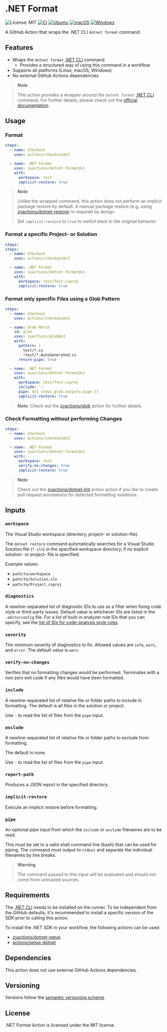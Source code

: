 # .NET Format

![License: MIT][shield-license-mit]
[![CI][shield-ci]][workflow-ci]
[![Ubuntu][shield-platform-ubuntu]][job-runs-on]
[![macOS][shield-platform-macos]][job-runs-on]
[![Windows][shield-platform-windows]][job-runs-on]

A GitHub Action that wraps the .NET CLI `dotnet format` command. 

## Features

- Wraps the `dotnet format` [.NET CLI][dotnet-sdk] command
  - Provides a structured way of using this command in a workflow
- Supports all platforms (Linux, macOS, Windows)
- No external GitHub Actions dependencies

> **Note**
>
> This action provides a wrapper around the `dotnet format` [.NET CLI][dotnet-sdk] command. 
> For further details, please check out the [official documentation][dotnet-format].

## Usage

### Format

```yaml
steps:
  - name: Checkout
    uses: actions/checkout@v3

  - name: .NET Format
    uses: zyactions/dotnet-format@v1
    with:
      workspace: test
      implicit-restore: true
```

> **Note**
>
> Unlike the wrapped command, this action does not perform an implicit package restore by default. A manual package restore (e.g. using [zyactions/dotnet-restore][zyactions-dotnet-restore]) is required by design.
>
> Set `implicit-restore` to `true` to switch back to the original behavior.

### Format a specific Project- or Solution

```yaml
steps:
steps:
  - name: Checkout
    uses: actions/checkout@v3

  - name: .NET Format
    uses: zyactions/dotnet-format@v1
    with:
      workspace: test/Test.csproj
      implicit-restore: true
```

### Format only specific Files using a Glob Pattern

```yaml
steps:
  - name: Checkout
    uses: actions/checkout@v3

  - name: Glob Match
    id: glob
    uses: zyactions/glob@v2
    with:
      pattern: |
        test/*.cs
        !test/*.AutoGenerated.cs
      return-pipe: true

  - name: .NET Format
    uses: zyactions/dotnet-format@v1
    with:
      workspace: test/Test.csproj
      include: '-'
      pipe: ${{ steps.glob.outputs.pipe }}
      implicit-restore: true
```

> **Note**: Check out the [zyactions/glob][zyactions-glob] action for further details.

### Check Formatting without performing Changes

```yaml
steps:
  - name: Checkout
    uses: actions/checkout@v3

  - name: .NET Format
    uses: zyactions/dotnet-format@v1
    with:
      workspace: test
      verify-no-changes: true
      implicit-restore: true
```

> **Note**
>
> Check out the [zyactions/dotnet-lint][zyactions-dotnet-lint] action action if you like to create pull request annotations for detected formatting violations.

## Inputs

### `workspace`

The Visual Studio workspace (directory, project- or solution-file).

The `dotnet restore` command automatically searches for a Visual Studio Solution file (`*.sln`) in the specified workspace directory, if no explicit solution- or project- file is specified.

Example values:

- `path/to/workspace`
- `path/to/Solution.sln`
- `path/to/Project.csproj`

### `diagnostics`

A newline-separated list of diagnostic IDs to use as a filter when fixing code style or third-party issues. Default value is whichever IDs are listed in the `.editorconfig` file. For a list of built-in analyzer rule IDs that you can specify, see the [list of IDs for code-analysis style rules][style-rules].

### `severity`

The minimum severity of diagnostics to fix. Allowed values are `info`, `warn`, and `error`. The default value is `warn`.

### `verify-no-changes`

Verifies that no formatting changes would be performed. Terminates with a non zero exit code if any files would have been formatted.

### `include`

A newline-separated list of relative file or folder paths to include in formatting. The default is all files in the solution or project.

Use `-` to read the list of files from the `pipe` input.

### `exclude`

A newline-separated list of relative file or folder paths to exclude from formatting.

The default is none.

Use `-` to read the list of files from the `pipe` input.

### `report-path`

Produces a JSON report in the specified directory.

### `implicit-restore`

Execute an implicit restore before formatting.

### `pipe`

An optional pipe input from which the `include` or `exclude` filenames are to be read.

This must be set to a valid shell command line (bash) that can be used for piping. The command must output to `stdout` and separate the individual filenames by line breaks.

> **Warning**
>
> The command passed to this input will be evaluated and should not come from untrusted sources.

## Requirements

The [.NET CLI][dotnet-sdk] needs to be installed on the runner. To be independent from the GitHub defaults, it's recommended to install a specific version of the SDK prior to calling this action.

To install the .NET SDK in your workflow, the following actions can be used:

- [zyactions/dotnet-setup][zyactions-dotnet-setup]
- [actions/setup-dotnet][actions-setup-dotnet]

## Dependencies

This action does not use external GitHub Actions dependencies.

## Versioning

Versions follow the [semantic versioning scheme][semver].

## License

.NET Format Action is licensed under the MIT license.

[actions-setup-dotnet]: https://github.com/actions/setup-dotnet
[dotnet-format]: https://learn.microsoft.com/en-us/dotnet/core/tools/dotnet-format
[dotnet-sdk]: https://github.com/dotnet/sdk
[job-runs-on]: https://docs.github.com/en/actions/reference/workflow-syntax-for-github-actions#jobsjob_idruns-on
[semver]: https://semver.org
[shield-license-mit]: https://img.shields.io/badge/License-MIT-blue.svg
[shield-ci]: https://github.com/zyactions/dotnet-format/actions/workflows/ci.yml/badge.svg
[shield-platform-ubuntu]: https://img.shields.io/badge/Ubuntu-E95420?logo=ubuntu\&logoColor=white
[shield-platform-macos]: https://img.shields.io/badge/macOS-53C633?logo=apple\&logoColor=white
[shield-platform-windows]: https://img.shields.io/badge/Windows-0078D6?logo=windows\&logoColor=white
[style-rules]: https://learn.microsoft.com/en-us/dotnet/fundamentals/code-analysis/style-rules
[workflow-ci]: https://github.com/zyactions/dotnet-format/actions/workflows/ci.yml
[zyactions-dotnet-lint]: https://github.com/zyactions/dotnet-lint
[zyactions-dotnet-restore]: https://github.com/zyactions/dotnet-restore
[zyactions-dotnet-setup]: https://github.com/zyactions/dotnet-setup
[zyactions-glob]: https://github.com/zyactions/glob
